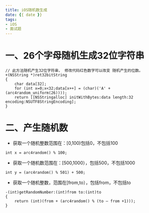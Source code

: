 ```yaml
---
title: iOS随机数生成
date: {{ date }}
tags:
- iOS
- 面试题
---
```


# 一、26个字母随机生成32位字符串
```
// 此方法随机产生32位字符串， 修改代码红色数字可以改变 随机产生的位数。
+(NSString *)ret32bitString
{
    char data[32];
    for (int x=0;x<32;data[x++] = (char)('A' + (arc4random_uniform(26))));
    return [[NSStringalloc] initWithBytes:data length:32 encoding:NSUTF8StringEncoding];
}
```

# 二、产生随机数
- 获取一个随机整数范围在：[0,100)包括0，不包括100
```
int x = arc4random() % 100;
```
- 获取一个随机数范围在：[500,1000），包括500，不包括1000
```
int y = (arc4random() % 501) + 500;
```
- 获取一个随机整数，范围在[from,to），包括from，不包括to
```
-(int)getRandomNumber:(int)from to:(int)to
{
    return (int)(from + (arc4random() % (to – from +1)));
}
```









